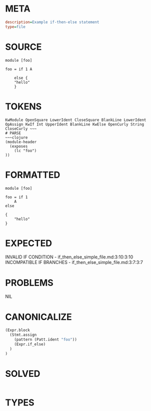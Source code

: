 # META
~~~ini
description=Example if-then-else statement
type=file
~~~
# SOURCE
~~~roc
module [foo]

foo = if 1 A

    else {
	"hello"
    }
~~~
# TOKENS
~~~text
KwModule OpenSquare LowerIdent CloseSquare BlankLine LowerIdent OpAssign KwIf Int UpperIdent BlankLine KwElse OpenCurly String CloseCurly ~~~
# PARSE
~~~clojure
(module-header
  (exposes
    (lc "foo")
))
~~~
# FORMATTED
~~~roc
module [foo]

foo = if 1
	A
else 

{
	"hello"
}
~~~
# EXPECTED
INVALID IF CONDITION - if_then_else_simple_file.md:3:10:3:10
INCOMPATIBLE IF BRANCHES - if_then_else_simple_file.md:3:7:3:7
# PROBLEMS
NIL
# CANONICALIZE
~~~clojure
(Expr.block
  (Stmt.assign
    (pattern (Patt.ident "foo"))
    (Expr.if_else)
  )
)
~~~
# SOLVED
~~~clojure
~~~
# TYPES
~~~roc
~~~
